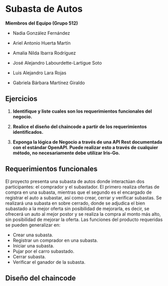 # Subasta de Autos

**Miembros del Equipo (Grupo 512)**
* Nadia González Fernández

* Ariel Antonio Huerta Martín

* Amalia Nilda Ibarra Rodríguez

* José Alejandro Labourdette-Lartigue Soto

* Luis Alejandro Lara Rojas

* Gabriela Bárbara Martínez Giraldo


## Ejercicios

1.	**Identifique y liste cuales son los requerimientos funcionales del negocio.**

2.	**Realice el diseño del chaincode a partir de los requerimientos identificados.**

3.	**Exponga la lógica de Negocio a través de una API Rest documentada con el estándar OpenAPI. Puede realizar esto a través de cualquier método, no necesariamente debe utilizar Iris-Go.**

## Requerimientos funcionales

El proyecto presenta una subasta de autos donde interactúan dos participantes: el comprador y el subastador. El primero realiza ofertas de compra en una subasta, mientras que el segundo es el encargado de registrar el auto a subastar, así como crear, cerrar y verificar subastas.
Se realizará una subasta en sobre cerrado, donde se adjudica el bien subastado a la mejor oferta sin posibilidad de mejorarla, es decir, se ofrecerá un auto al mejor postor y se realiza la compra al monto más alto, sin posibilidad de mejorar la oferta.
Las funciones del producto requeridas se pueden generalizar en:
- Crear una subasta.
- Registrar un comprador en una subasta.
- Iniciar una subasta.
- Pujar por el carro subastado.
- Cerrar subasta.
- Verificar el ganador de la subasta.

## Diseño del chaincode
